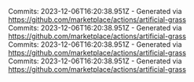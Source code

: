 Commits: 2023-12-06T16:20:38.951Z - Generated via https://github.com/marketplace/actions/artificial-grass
<br>
Commits: 2023-12-06T16:20:38.951Z - Generated via https://github.com/marketplace/actions/artificial-grass
<br>
Commits: 2023-12-06T16:20:38.951Z - Generated via https://github.com/marketplace/actions/artificial-grass
<br>
Commits: 2023-12-06T16:20:38.951Z - Generated via https://github.com/marketplace/actions/artificial-grass
<br>
